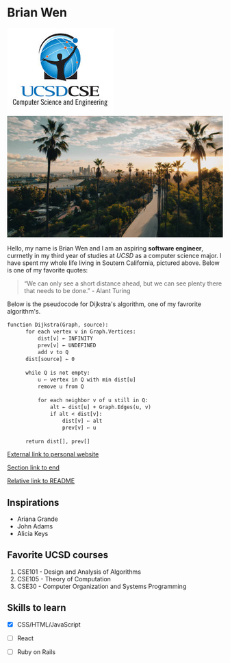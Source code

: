 
# Brian Wen 

![image1](images/cseUCSD.jpg)
![image2](images/laCounty.jpg)

Hello, my name is Brian Wen and I am an aspiring **software engineer**, currnetly in my third year of studies at *UCSD* as a computer science major. I have spent my whole life living in Soutern California, pictured above. 
Below is one of my favorite quotes:

> “We can only see a short distance ahead, but we can see plenty there that needs to be done.” - Alant Turing


Below is the pseudocode for Dijkstra's algorithm, one of my favrorite algorithm's. 
```
function Dijkstra(Graph, source):
      for each vertex v in Graph.Vertices:
          dist[v] ← INFINITY
          prev[v] ← UNDEFINED
          add v to Q
      dist[source] ← 0
     
      while Q is not empty:
          u ← vertex in Q with min dist[u]
          remove u from Q
         
          for each neighbor v of u still in Q:
              alt ← dist[u] + Graph.Edges(u, v)
              if alt < dist[v]:
                  dist[v] ← alt
                  prev[v] ← u

      return dist[], prev[]
```

[External link to personal website](https://briannwhen.github.io/)

[Section link to end](#skills-to-learn)

[Relative link to README](README.md)



## Inspirations
- Ariana Grande 
- John Adams
- Alicia Keys 



## Favorite UCSD courses
1. CSE101 - Design and Analysis of Algorithms 
2. CSE105 - Theory of Computation
3. CSE30 - Computer Organization and Systems Programming


## Skills to learn
- [x] CSS/HTML/JavaScript
- [ ] React
- [ ] Ruby on Rails 
  
